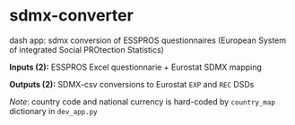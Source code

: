 # sdmx-converter
dash app: sdmx conversion of ESSPROS questionnaires (European System of integrated Social PROtection Statistics)

**Inputs (2):** ESSPROS Excel questionnarie + Eurostat SDMX mapping

**Outputs (2):** SDMX-csv conversions to Eurostat `EXP` and `REC` DSDs

*Note*: country code and national currency is hard-coded by `country_map` dictionary in `dev_app.py`
